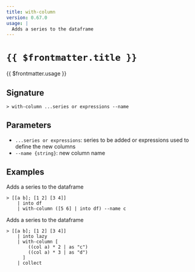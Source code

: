 ```yaml
---
title: with-column
version: 0.67.0
usage: |
  Adds a series to the dataframe
---
```


# <code>{{ $frontmatter.title }}</code>

<div style='white-space: pre-wrap;'>{{ $frontmatter.usage }}</div>

## Signature

```> with-column ...series or expressions --name```

## Parameters

 -  `...series or expressions`: series to be added or expressions used to define the new columns
 -  `--name {string}`: new column name

## Examples

Adds a series to the dataframe
```shell
> [[a b]; [1 2] [3 4]]
    | into df
    | with-column ([5 6] | into df) --name c
```

Adds a series to the dataframe
```shell
> [[a b]; [1 2] [3 4]]
    | into lazy
    | with-column [
        ((col a) * 2 | as "c")
        ((col a) * 3 | as "d")
      ]
    | collect
```
